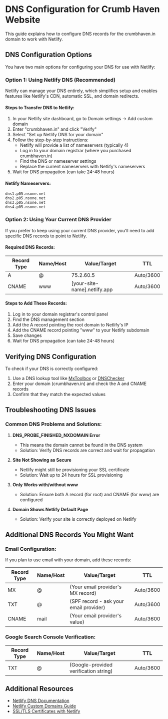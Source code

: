 # DNS Configuration for Crumb Haven Website

This guide explains how to configure DNS records for the crumbhaven.in domain to work with Netlify.

## DNS Configuration Options

You have two main options for configuring your DNS for use with Netlify:

### Option 1: Using Netlify DNS (Recommended)

Netlify can manage your DNS entirely, which simplifies setup and enables features like Netlify's CDN, automatic SSL, and domain redirects.

#### Steps to Transfer DNS to Netlify:

1. In your Netlify site dashboard, go to Domain settings → Add custom domain
2. Enter "crumbhaven.in" and click "Verify"
3. Select "Set up Netlify DNS for your domain"
4. Follow the step-by-step instructions:
   - Netlify will provide a list of nameservers (typically 4)
   - Log in to your domain registrar (where you purchased crumbhaven.in)
   - Find the DNS or nameserver settings
   - Replace the current nameservers with Netlify's nameservers
5. Wait for DNS propagation (can take 24-48 hours)

#### Netlify Nameservers:
```
dns1.p05.nsone.net
dns2.p05.nsone.net
dns3.p05.nsone.net
dns4.p05.nsone.net
```

### Option 2: Using Your Current DNS Provider

If you prefer to keep using your current DNS provider, you'll need to add specific DNS records to point to Netlify.

#### Required DNS Records:

| Record Type | Name/Host | Value/Target | TTL |
|-------------|-----------|--------------|-----|
| A           | @         | 75.2.60.5    | Auto/3600 |
| CNAME       | www       | [your-site-name].netlify.app | Auto/3600 |

#### Steps to Add These Records:

1. Log in to your domain registrar's control panel
2. Find the DNS management section
3. Add the A record pointing the root domain to Netlify's IP
4. Add the CNAME record pointing "www" to your Netlify subdomain
5. Save changes
6. Wait for DNS propagation (can take 24-48 hours)

## Verifying DNS Configuration

To check if your DNS is correctly configured:

1. Use a DNS lookup tool like [MxToolbox](https://mxtoolbox.com/) or [DNSChecker](https://dnschecker.org/)
2. Enter your domain (crumbhaven.in) and check the A and CNAME records
3. Confirm that they match the expected values

## Troubleshooting DNS Issues

### Common DNS Problems and Solutions:

1. **DNS_PROBE_FINISHED_NXDOMAIN Error**
   - This means the domain cannot be found in the DNS system
   - Solution: Verify DNS records are correct and wait for propagation

2. **Site Not Showing as Secure**
   - Netlify might still be provisioning your SSL certificate
   - Solution: Wait up to 24 hours for SSL provisioning

3. **Only Works with/without www**
   - Solution: Ensure both A record (for root) and CNAME (for www) are configured

4. **Domain Shows Netlify Default Page**
   - Solution: Verify your site is correctly deployed on Netlify

## Additional DNS Records You Might Want

### Email Configuration:

If you plan to use email with your domain, add these records:

| Record Type | Name/Host | Value/Target | TTL |
|-------------|-----------|--------------|-----|
| MX          | @         | (Your email provider's MX record) | Auto/3600 |
| TXT         | @         | (SPF record - ask your email provider) | Auto/3600 |
| CNAME       | mail      | (Your email provider's value) | Auto/3600 |

### Google Search Console Verification:

| Record Type | Name/Host | Value/Target | TTL |
|-------------|-----------|--------------|-----|
| TXT         | @         | (Google-provided verification string) | Auto/3600 |

## Additional Resources

- [Netlify DNS Documentation](https://docs.netlify.com/domains-https/netlify-dns/)
- [Netlify Custom Domains Guide](https://docs.netlify.com/domains-https/custom-domains/)
- [SSL/TLS Certificates with Netlify](https://docs.netlify.com/domains-https/https-ssl/)